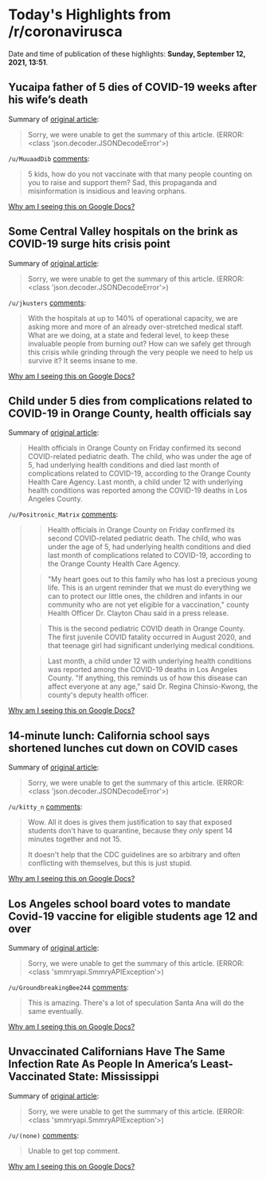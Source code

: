 # Today's Highlights from /r/coronavirusca

Date and time of publication of these highlights: **Sunday, September 12, 2021, 13:51**.

## Yucaipa father of 5 dies of COVID-19 weeks after his wife’s death

Summary of [original article](https://www.redlandsdailyfacts.com/2021/09/10/yucaipa-father-of-5-dies-of-covid-19-weeks-after-his-wifes-death/):

> Sorry, we were unable to get the summary of this article. (ERROR: <class 'json.decoder.JSONDecodeError'>)

`/u/MuuaadDib` [comments](https://www.reddit.com/r/CoronavirusCA/comments/pmb7ce/yucaipa_father_of_5_dies_of_covid19_weeks_after/):

> 5 kids, how do you not vaccinate with that many people counting on you to raise and support them? Sad, this propaganda and misinformation is insidious and leaving orphans.

[Why am I seeing this on Google Docs?](https://docs.google.com/document/d/1Dc6We63vOXIZsc0op-Bt4abqkYjXzOigalQqFxmvvbM/edit?usp=sharing)

## Some Central Valley hospitals on the brink as COVID-19 surge hits crisis point

Summary of [original article](https://www.latimes.com/california/story/2021-09-10/fresno-hospitals-on-brink-of-rationing-care-amid-covid-surge):

> Sorry, we were unable to get the summary of this article. (ERROR: <class 'json.decoder.JSONDecodeError'>)

`/u/jkusters` [comments](https://www.reddit.com/r/CoronavirusCA/comments/pmd4ur/some_central_valley_hospitals_on_the_brink_as/):

> With the hospitals at up to 140% of operational capacity, we are asking more and more of an already over-stretched medical staff. What are we doing, at a state and federal level, to keep these invaluable people from burning out? How can we safely get through this crisis while grinding through the very people we need to help us survive it? It seems insane to me.

[Why am I seeing this on Google Docs?](https://docs.google.com/document/d/1Dc6We63vOXIZsc0op-Bt4abqkYjXzOigalQqFxmvvbM/edit?usp=sharing)

## Child under 5 dies from complications related to COVID-19 in Orange County, health officials say

Summary of [original article](https://abc7.com/orange-county-pediatric-death-covid-kid-dies-of/11012822/):

> Health officials in Orange County on Friday confirmed its second COVID-related pediatric death. The child, who was under the age of 5, had underlying health conditions and died last month of complications related to COVID-19, according to the Orange County Health Care Agency. Last month, a child under 12 with underlying health conditions was reported among the COVID-19 deaths in Los Angeles County.

`/u/Positronic_Matrix` [comments](https://www.reddit.com/r/CoronavirusCA/comments/pludx7/child_under_5_dies_from_complications_related_to/):

> > Health officials in Orange County on Friday confirmed its second COVID-related pediatric death.  The child, who was under the age of 5, had underlying health conditions and died last month of complications related to COVID-19, according to the Orange County Health Care Agency.
> 
> > "My heart goes out to this family who has lost a precious young life. This is an urgent reminder that we must do everything we can to protect our little ones, the children and infants in our community who are not yet eligible for a vaccination," county Health Officer Dr. Clayton Chau said in a press release.
> 
> > This is the second pediatric COVID death in Orange County. The first juvenile COVID fatality occurred in August 2020, and that teenage girl had significant underlying medical conditions.
> 
> > Last month, a child under 12 with underlying health conditions was reported among the COVID-19 deaths in Los Angeles County.  "If anything, this reminds us of how this disease can affect everyone at any age," said Dr. Regina Chinsio-Kwong, the county's deputy health officer.

[Why am I seeing this on Google Docs?](https://docs.google.com/document/d/1Dc6We63vOXIZsc0op-Bt4abqkYjXzOigalQqFxmvvbM/edit?usp=sharing)

## 14-minute lunch: California school says shortened lunches cut down on COVID cases

Summary of [original article](https://www.kmov.com/news/14-minute-lunch-california-school-says-shortened-lunches-cut-down-on-covid-cases/article_4bccce08-1243-11ec-b782-ffe235ce3c17.html):

> Sorry, we were unable to get the summary of this article. (ERROR: <class 'json.decoder.JSONDecodeError'>)

`/u/kitty_n` [comments](https://www.reddit.com/r/CoronavirusCA/comments/plpdfm/14minute_lunch_california_school_says_shortened/):

> Wow. All it does is gives them justification to say that exposed students don't have to quarantine, because they *only* spent 14 minutes together and not 15.
> 
> It doesn't help that the CDC guidelines are so arbitrary and often conflicting with themselves, but this is just stupid.

[Why am I seeing this on Google Docs?](https://docs.google.com/document/d/1Dc6We63vOXIZsc0op-Bt4abqkYjXzOigalQqFxmvvbM/edit?usp=sharing)

## Los Angeles school board votes to mandate Covid-19 vaccine for eligible students age 12 and over

Summary of [original article](https://www.cnn.com/2021/09/09/us/los-angeles-schools-vaccine-mandate-students/index.html):

> Sorry, we were unable to get the summary of this article. (ERROR: <class 'smmryapi.SmmryAPIException'>)

`/u/GroundbreakingBee244` [comments](https://www.reddit.com/r/CoronavirusCA/comments/plafyp/los_angeles_school_board_votes_to_mandate_covid19/):

> This is amazing. There's a lot of speculation Santa Ana will do the same eventually.

[Why am I seeing this on Google Docs?](https://docs.google.com/document/d/1Dc6We63vOXIZsc0op-Bt4abqkYjXzOigalQqFxmvvbM/edit?usp=sharing)

## Unvaccinated Californians Have The Same Infection Rate As People In America’s Least-Vaccinated State: Mississippi

Summary of [original article](https://news.yahoo.com/unvaccinated-californians-same-infection-rate-210122720.html):

> Sorry, we were unable to get the summary of this article. (ERROR: <class 'smmryapi.SmmryAPIException'>)

`/u/(none)` [comments](https://www.reddit.com/r/CoronavirusCA/comments/plbjuu/unvaccinated_californians_have_the_same_infection/):

> Unable to get top comment.

[Why am I seeing this on Google Docs?](https://docs.google.com/document/d/1Dc6We63vOXIZsc0op-Bt4abqkYjXzOigalQqFxmvvbM/edit?usp=sharing)

